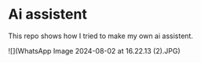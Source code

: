 # Ai assistent 
This repo shows how I tried to make my own ai assistent.

![](WhatsApp Image 2024-08-02 at 16.22.13 (2).JPG)
